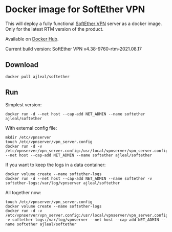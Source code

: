 # Docker image for SoftEther VPN

This will deploy a fully functional [SoftEther VPN](https://www.softether.org) server as a docker image. Only for the latest RTM version of the product.

Available on [Docker Hub](https://hub.docker.com/r/ajleal/softether/).

Current build version: SoftEther VPN v4.38-9760-rtm-2021.08.17

## Download

    docker pull ajleal/softether

## Run

Simplest version:

    docker run -d --net host --cap-add NET_ADMIN --name softether ajleal/softether

With external config file:

    mkdir /etc/vpnserver
    touch /etc/vpnserver/vpn_server.config
    docker run -d -v /etc/vpnserver/vpn_server.config:/usr/local/vpnserver/vpn_server.config --net host --cap-add NET_ADMIN --name softether ajleal/softether

If you want to keep the logs in a data container:

    docker volume create --name softether-logs
    docker run -d --net host --cap-add NET_ADMIN --name softether -v softether-logs:/var/log/vpnserver ajleal/softether

All together now:

    touch /etc/vpnserver/vpn_server.config
    docker volume create --name softether-logs
    docker run -d -v /etc/vpnserver/vpn_server.config:/usr/local/vpnserver/vpn_server.config  -v softether-logs:/var/log/vpnserver --net host --cap-add NET_ADMIN --name softether ajleal/softether
